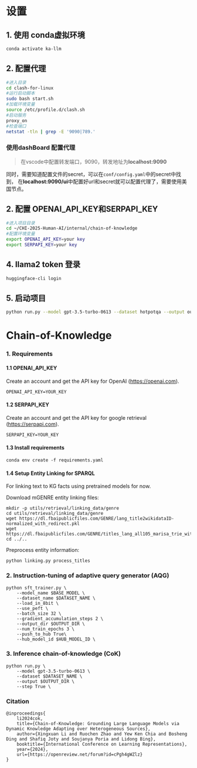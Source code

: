 # 设置

## 1. 使用 conda虚拟环境

```bash
conda activate ka-llm
```

## 2. 配置代理

```bash
#进入目录
cd clash-for-linux
#运行启动脚本
sudo bash start.sh
#加载环境变量
source /etc/profile.d/clash.sh
#启动服务
proxy_on
#检查端口
netstat -tln | grep -E '9090|789.'
```

### 使用dashBoard 配置代理
>在vscode中配置转发端口，9090，转发地址为**localhost:9090**

同时，需要知道配置文件的secret，可以在`conf/config.yaml`中的secret中找到，
在**localhost:9090/ui**中配置好url和secret就可以配置代理了，需要使用美国节点。

## 2. 配置 OPENAI_API_KEY和SERPAPI_KEY

```bash
#进入项目目录
cd ~/CHI-2025-Human-AI/internal/chain-of-knowledge
#配置环境变量
export OPENAI_API_KEY=your key
export SERPAPI_KEY=your key
```

## 4. llama2 token 登录

```bash
huggingface-cli login
```

## 5. 启动项目 
```bash
python run.py --model gpt-3.5-turbo-0613 --dataset hotpotqa --output outputs/hotpotqa/hotpotqa_output.json --step True
```

# Chain-of-Knowledge

### 1. Requirements
#### 1.1 OPENAI_API_KEY
Create an account and get the API key for OpenAI (https://openai.com).

```
OPENAI_API_KEY=YOUR_KEY
```
#### 1.2 SERPAPI_KEY
Create an account and get the API key for google retrieval (https://serpapi.com).

```
SERPAPI_KEY=YOUR_KEY
```

#### 1.3 Install requirements
```
conda env create -f requirements.yaml
```

#### 1.4 Setup Entity Linking for SPARQL

For linking text to KG facts using pretrained models for now.

Download mGENRE entity linking files:

```
mkdir -p utils/retrieval/linking_data/genre
cd utils/retrieval/linking_data/genre
wget https://dl.fbaipublicfiles.com/GENRE/lang_title2wikidataID-normalized_with_redirect.pkl
wget https://dl.fbaipublicfiles.com/GENRE/titles_lang_all105_marisa_trie_with_redirect.pkl
cd ../..
```

Preprocess entity information:

```
python linking.py process_titles
```

### 2. Instruction-tuning of adaptive query generator (AQG)
```
python sft_trainer.py \
    --model_name $BASE_MODEL \
    --dataset_name $DATASET_NAME \
    --load_in_8bit \
    --use_peft \
    --batch_size 32 \
    --gradient_accumulation_steps 2 \
    --output_dir $OUTPUT_DIR \
    --num_train_epochs 3 \
    --push_to_hub True\
    --hub_model_id $HUB_MODEL_ID \
```

### 3. Inference chain-of-knowledge (CoK)
```
python run.py \
    --model gpt-3.5-turbo-0613 \
    --dataset $DATASET_NAME \
    --output $OUTPUT_DIR \
    --step True \
```

### Citation
```
@inproceedings{
    li2024cok,
    title={Chain-of-Knowledge: Grounding Large Language Models via Dynamic Knowledge Adapting over Heterogeneous Sources},
    author={Xingxuan Li and Ruochen Zhao and Yew Ken Chia and Bosheng Ding and Shafiq Joty and Soujanya Poria and Lidong Bing},
    booktitle={International Conference on Learning Representations},
    year={2024},
    url={https://openreview.net/forum?id=cPgh4gWZlz}
}
```
